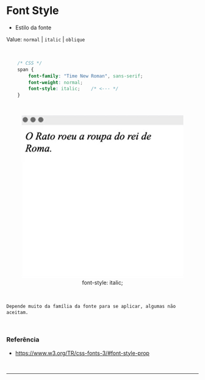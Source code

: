 # Font Style

* Estilo da fonte

Value:	`normal` | `italic` | `oblique`

<br>

~~~CSS
    /* CSS */
    span {
        font-family: "Time New Roman", sans-serif;
        font-weight: normal;
        font-style: italic;    /* <--- */
    }
~~~

<br>

<figure>
    <img src="../Assets\imgensDaAula08\font-style.png" alt="">
    <figcaption style="text-align: center;">font-style: italic;</figcaption>
</figure>

<br>

    Depende muito da família da fonte para se aplicar, algumas não aceitam.
    
<br>

### Referência
* https://www.w3.org/TR/css-fonts-3/#font-style-prop

<br><hr><br>

